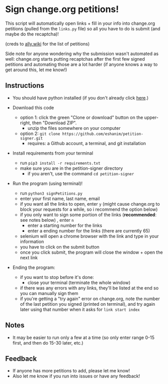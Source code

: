# Sign change.org petitions!

This script will automatically open links + fill in your info into change.org petitions (pulled from the `links.py` file) so all you have to do is submit (and maybe do the recaptcha)!

(creds to [ally.wiki](https://docs.google.com/document/d/e/2PACX-1vSrT26HMWX-_hlLfiyy9s95erjkOZVJdroXYkU-miaHRk58duAnJIUWKxImRkTITsYhwaFkghS8sfIF/pub) for the list of petitions)

Side note for anyone wondering why the submission wasn't automated as well: change.org starts putting recaptchas after the first few signed petitions and automating those are a lot harder (if anyone knows a way to get around this, let me know!)

## Instructions
- You should have python installed (if you don't already click [here](https://www.python.org/downloads/).)
- Download this code
  - option 1: click the green "Clone or download" button on the upper-right, then "Download ZIP".
    - unzip the files somewhere on your computer
  - option 2: `git clone https://github.com/eshanim/petition-signer.git`
    - requires: a Github account, a terminal, and git installation
    
- Install requirements from your terminal
  - run `pip3 install -r requirements.txt` 
  - make sure you are in the petition-signer directory
    - if you aren't, use the command `cd petition-signer`
    
- Run the program (using terminal)!
  - run `python3 signPetitions.py`
  - enter your first name, last name, email
  - if you want all the links to open, enter `y` (might cause change.org to block your requests for a while, so i recommend the option below)
  - if you only want to sign some portion of the links (**recommended**: see notes below) , enter `n`
    - enter a starting number for the links 
    - enter a ending number for the links (there are currently 65)
  - selenium will open a chrome browser with the link and type in your information
  - you have to click on the submit button
  - once you click submit, the program will close the window + open the next link
  
- Ending the program:
  - if you want to stop before it's done:
    - close your terminal (terminate the whole window)
  - if there was any errors with any links, they'll be listed at the end so you can manually sign them
  - if you're getting a "try again" error on change.org, note the number of the last petition you signed (printed on terminal), and try again later using that number when it asks for `link start index`

  
## Notes
- It may be easier to run only a few at a time (so only enter range 0-15 first, and then do 15-30 later, etc.)

## Feedback
- If anyone has more petitions to add, please let me know!
- Also let me know if you run into issues or have any feedback!
